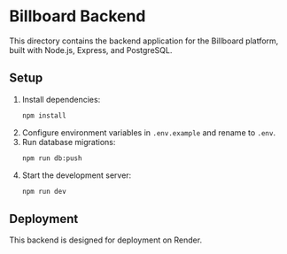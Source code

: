 # Billboard Backend

This directory contains the backend application for the Billboard platform, built with Node.js, Express, and PostgreSQL.

## Setup

1. Install dependencies:
   ```bash
   npm install
   ```
2. Configure environment variables in `.env.example` and rename to `.env`.
3. Run database migrations:
   ```bash
   npm run db:push
   ```
4. Start the development server:
   ```bash
   npm run dev
   ```

## Deployment

This backend is designed for deployment on Render.


